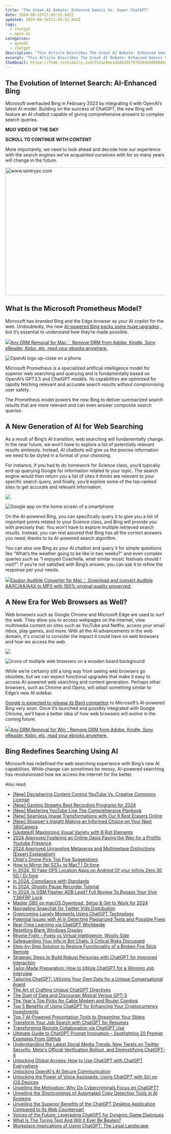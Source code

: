 ```yaml
---
title: "The Great AI Debate: Enhanced Gemini Vs. Super ChatGPT"
date: 2024-08-15T21:05:52.842Z
updated: 2024-08-16T21:05:52.842Z
tags:
  - chatgpt
  - open-ai
categories:
  - openAI
  - chatgpt
description: "This Article Describes The Great AI Debate: Enhanced Gemini Vs. Super ChatGPT"
excerpt: "This Article Describes The Great AI Debate: Enhanced Gemini Vs. Super ChatGPT"
thumbnail: https://thmb.techidaily.com/552a28ee1a685205797034d4580809b4cdf3bec4198720a32f4a55b94210b938.jpg
---
```


## The Evolution of Internet Search: AI-Enhanced Bing

 Microsoft overhauled Bing in February 2023 by integrating it with OpenAI’s latest AI model. Building on the success of ChatGPT, the new Bing will feature an AI chatbot capable of giving comprehensive answers to complex search queries.

 **MUO VIDEO OF THE DAY**

 **SCROLL TO CONTINUE WITH CONTENT**

 More importantly, we need to look ahead and decode how our experience with the search engines we’ve acquainted ourselves with for so many years will change in the future.

<!-- affiliate ads begin -->
<a href="https://sentrypc.7eer.net/c/5597632/398453/3022" target="_top" id="398453"><img src="//a.impactradius-go.com/display-ad/3022-398453" border="0" alt="www.sentrypc.com" width="580" height="400"/></a><img height="0" width="0" src="https://sentrypc.7eer.net/i/5597632/398453/3022" style="position:absolute;visibility:hidden;" border="0" />
<!-- affiliate ads end -->
## What Is the Microsoft Prometheus Model?

 Microsoft has branded Bing and the Edge browser as your AI copilot for the web. Undoubtedly, the new [AI-powered Bing packs some huge upgrades](http://www.makeuseof.com/microsoft-bing-gets-chatgpt-ai/) , but it’s essential to understand how they’re made possible.

<!-- affiliate ads begin -->
<a href="https://secure.2checkout.com/order/checkout.php?PRODS=4600114&QTY=1&AFFILIATE=108875&CART=1"><img src="https://www.epubor.com/images/drm-removal-feature2.png" border="0">Any DRM Removal for Mac： Remove DRM from Adobe, Kindle, Sony eReader, Kobo, etc, read your ebooks anywhere.</a>
<!-- affiliate ads end -->
![OpenAI logo up-close on a phone](https://static1.makeuseofimages.com/wordpress/wp-content/uploads/2023/02/best-ai-web-apps.jpg)

 Microsoft Prometheus is a specialized artificial intelligence model for superior web searching and querying and is fundamentally based on OpenAI’s GPT3.5 and ChatGPT models. Its capabilities are optimized for rapidly fetching relevant and accurate search results without compromising user safety.

 The Prometheus model powers the new Bing to deliver summarized search results that are more relevant and can even answer composite search queries.

## A New Generation of AI for Web Searching

 As a result of Bing’s AI transition, web searching will fundamentally change. In the near future, we won’t have to explore a list of potentially relevant results aimlessly. Instead, AI chatbots will give us the precise information we need to be styled in a format of your choosing.

 For instance, if you had to do homework for Science class, you’d typically end up querying Google for information related to your topic. The search engine would then return you a list of sites it thinks are relevant to your specific search query, and finally, you’d explore some of the top-ranked sites to get accurate and relevant information.

<!-- affiliate ads begin -->
<a href="https://store.massmailsoftware.com/order/checkout.php?PRODS=1300375&QTY=1&AFFILIATE=108875&CART=1"><img src="https://secure.avangate.com/images/merchant/dc87c13749315c7217cdc4ac692e704c/banera_for_partners-15_%281%29.jpg" border="0"></a>
<!-- affiliate ads end -->
![Google app on the home screen of a smartphone](https://static1.makeuseofimages.com/wordpress/wp-content/uploads/2023/02/best-google-fi-phones.jpg)

 On the AI-powered Bing, you can specifically query it to give you a list of important points related to your Science class, and Bing will provide you with precisely that. You won’t have to explore multiple retrieved search results. Instead, you can rest assured that Bing has all the correct answers you need, thanks to its AI-powered search algorithm.

 You can also use Bing as your AI chatbot and query it for simple questions like “What’s the weather going to be like in two weeks?” and even complex queries such as “I enjoyed Coachella, what similar music festivals should I visit?”. If you’re not satisfied with Bing’s answer, you can ask it to refine the response per your needs.

<!-- affiliate ads begin -->
<a href="https://secure.2checkout.com/order/checkout.php?PRODS=4713565&QTY=1&AFFILIATE=108875&CART=1"><img src="https://www.epubor.com/images/uppic/audible-converter-interface.png" border="0">Epubor Audible Converter for Mac： Download and convert Audible AAXC/AA/AAX to MP3 with 100% original quality preserved.</a>
<!-- affiliate ads end -->
## A New Era for Web Browsers as Well?

 Web browsers such as Google Chrome and Microsoft Edge are used to surf the web. They allow you to access webpages on the internet, view multimedia content on sites such as YouTube and Netflix, access your email inbox, play games, and more. With all the AI advancements in the web domain, it's crucial to consider the impact it could have on web browsers and how we access the web.

<!-- affiliate ads begin -->
<a href="https://shop.incomedia.eu/order/checkout.php?PRODS=14095146&QTY=1&AFFILIATE=108875&CART=1"><img src="https://secure.2checkout.com/images/merchant/8b6cc3ee5ec407721ce3bf5ff4c0f56b/PRO_BUY_728x90-EN.jpg" border="0"></a>
<!-- affiliate ads end -->
![Icons of multiple web browsers on a wooden board background](https://thmb.techidaily.com/fa206782af9b714e31a62f7ae5d0a20ed9b7932652ed0826ec0104cd05df9774.jpg)

 While we’re certainly still a long way from seeing web browsers go obsolete, but we can expect functional upgrades that make it easy to access AI-powered web searching and content generation. Perhaps other browsers, such as Chrome and Opera, will adopt something similar to Edge’s new AI sidebar.

[Google is expected to release its Bard competitor](https://www.makeuseof.com/google-launching-bard-ai-compete-with-chatgpt/) to Microsoft’s AI-powered Bing very soon. Once it’s launched and possibly integrated with Google Chrome, we’ll have a better idea of how web browsers will evolve in the coming future.

<!-- affiliate ads begin -->
<a href="https://secure.2checkout.com/order/checkout.php?PRODS=4600113&QTY=1&AFFILIATE=108875&CART=1"><img src="https://www.epubor.com/images/drm-removal-feature2.png" border="0">Any DRM Removal for Win：Remove DRM from Adobe, Kindle, Sony eReader, Kobo, etc, read your ebooks anywhere.</a>
<!-- affiliate ads end -->
## Bing Redefines Searching Using AI

 Microsoft has redefined the web searching experience with Bing’s new AI capabilities. While change can sometimes be messy, AI-powered searching has revolutionized how we access the internet for the better.

<ins class="adsbygoogle"
     style="display:block"
     data-ad-format="autorelaxed"
     data-ad-client="ca-pub-7571918770474297"
     data-ad-slot="1223367746"></ins>



<ins class="adsbygoogle"
     style="display:block"
     data-ad-client="ca-pub-7571918770474297"
     data-ad-slot="8358498916"
     data-ad-format="auto"
     data-full-width-responsive="true"></ins>

<span class="atpl-alsoreadstyle">Also read:</span>
<div><ul>
<li><a href="https://youtube-video-recordings.techidaily.com/new-deciphering-content-control-youtube-vs-creative-commons-license/"><u>[New] Deciphering Content Control  YouTube Vs. Creative Commons License</u></a></li>
<li><a href="https://eaxpv-info.techidaily.com/new-gaming-streams-best-recording-programs-for-2024/"><u>[New] Gaming Streams  Best Recording Programs for 2024</u></a></li>
<li><a href="https://facebook-record-videos.techidaily.com/new-mastering-youtube-live-the-comprehensive-playbook/"><u>[New] Mastering YouTube Live  The Comprehensive Playbook</u></a></li>
<li><a href="https://extra-approaches.techidaily.com/new-seamless-image-transformations-with-our-6-best-erasers-online/"><u>[New] Seamless Image Transformations with Our 6 Best Erasers Online</u></a></li>
<li><a href="https://extra-guidance.techidaily.com/new-shoppers-insight-making-an-informed-choice-on-your-next-360camera/"><u>[New] Shopper's Insight  Making an Informed Choice on Your Next 360Camera</u></a></li>
<li><a href="https://extra-support.techidaily.com/updated-maximizing-visual-variety-with-b-roll-elements/"><u>[Updated] Maximizing Visual Variety with B Roll Elements</u></a></li>
<li><a href="https://some-techniques.techidaily.com/2024-approved-fostering-an-online-oasis-paving-the-way-for-a-prolific-youtube-presence/"><u>2024 Approved  Fostering an Online Oasis  Paving the Way for a Prolific Youtube Presence</u></a></li>
<li><a href="https://fox-info.techidaily.com/2024-approved-unraveling-metaverse-and-multimetase-distinctions-expert-explanation/"><u>2024 Approved  Unraveling Metaverse and Multimetase Distinctions (Expert Explanation)</u></a></li>
<li><a href="https://fox-boxes.techidaily.com/childs-drone-pick-top-five-suggestions/"><u>Child's Drone Pick  Top Five Suggestions</u></a></li>
<li><a href="https://screen-mirror.techidaily.com/how-to-mirror-itel-s23plus-to-mac-drfone-by-drfone-android/"><u>How to Mirror Itel S23+ to Mac? | Dr.fone</u></a></li>
<li><a href="https://android-location.techidaily.com/in-2024-10-fake-gps-location-apps-on-android-of-your-infinix-zero-30-5g-drfone-by-drfone-virtual/"><u>In 2024, 10 Fake GPS Location Apps on Android Of your Infinix Zero 30 5G | Dr.fone</u></a></li>
<li><a href="https://vimeo-videos.techidaily.com/in-2024-compliance-with-standards/"><u>In 2024, Compliance with Standards</u></a></li>
<li><a href="https://some-techniques.techidaily.com/in-2024-ghostly-pause-recorder-tutorial/"><u>In 2024, Ghostly Pause Recorder Tutorial</u></a></li>
<li><a href="https://bypass-frp.techidaily.com/in-2024-is-gsm-flasher-adb-legit-full-review-to-bypass-your-vivo-y36ifrp-lock-by-drfone-android/"><u>In 2024, Is GSM Flasher ADB Legit? Full Review To Bypass Your Vivo Y36iFRP Lock</u></a></li>
<li><a href="https://screen-video-capture.techidaily.com/master-obs-on-macos-download-setup-and-get-to-work-for-2024/"><u>Master OBS on macOS  Download, Setup & Get to Work for 2024</u></a></li>
<li><a href="https://twitter-videos.techidaily.com/navigating-snapchat-for-twitter-vids-distribution/"><u>Navigating Snapchat for Twitter Vids Distribution</u></a></li>
<li><a href="https://tech-hub.techidaily.com/overcoming-lonely-moments-using-chatgpt-technology/"><u>Overcoming Lonely Moments Using ChatGPT Technology</u></a></li>
<li><a href="https://tech-hub.techidaily.com/potential-issues-with-ai-in-detecting-plagiarized-texts-and-possible-fixes/"><u>Potential Issues with AI in Detecting Plagiarized Texts and Possible Fixes</u></a></li>
<li><a href="https://tech-hub.techidaily.com/real-time-learning-via-chatgpt-worldwide/"><u>Real-Time Learning via ChatGPT Worldwide</u></a></li>
<li><a href="https://graphic-issues.techidaily.com/resetting-blank-windows-display/"><u>Resetting Blank Windows Display</u></a></li>
<li><a href="https://tech-hub.techidaily.com/rhyme-fight-poets-vs-virtual-intelligence-woolly-side/"><u>Rhyme Fight - Poets vs Virtual Intelligence, Woolly Side</u></a></li>
<li><a href="https://tech-hub.techidaily.com/safeguarding-your-info-in-bot-chats-3-critical-risks-discussed/"><u>Safeguarding Your Info in Bot Chats: 3 Critical Risks Discussed</u></a></li>
<li><a href="https://tech-renaissance.techidaily.com/step-by-step-solution-to-restore-functionality-of-a-broken-fire-stick-remote/"><u>Step-by-Step Solution to Restore Functionality of a Broken Fire Stick Remote</u></a></li>
<li><a href="https://tech-hub.techidaily.com/strategic-steps-to-build-robust-personas-with-chatgpt-for-improved-interaction/"><u>Strategic Steps to Build Robust Personas with ChatGPT for Improved Interaction</u></a></li>
<li><a href="https://tech-hub.techidaily.com/tailor-made-preparation-how-to-utilize-chatgpt-for-a-winning-job-interview/"><u>Tailor-Made Preparation: How to Utilize ChatGPT for a Winning Job Interview</u></a></li>
<li><a href="https://tech-hub.techidaily.com/tailoring-chatgpt-utilizing-your-own-data-for-a-unique-conversational-agent/"><u>Tailoring ChatGPT: Utilizing Your Own Data for a Unique Conversational Agent</u></a></li>
<li><a href="https://tech-hub.techidaily.com/the-art-of-crafting-unique-chatgpt-directives/"><u>The Art of Crafting Unique ChatGPT Directives</u></a></li>
<li><a href="https://tech-hub.techidaily.com/the-duel-of-data-and-discourse-mistral-versus-gpt-3/"><u>The Duel of Data and Discourse: Mistral Versus GPT-3</u></a></li>
<li><a href="https://technical-tips.techidaily.com/the-years-top-picks-for-cable-modem-and-router-combos/"><u>The Year's Top Picks for Cable Modem and Router Combos</u></a></li>
<li><a href="https://tech-hub.techidaily.com/top-5-benefits-of-using-chatgpt-for-enhancing-your-cryptocurrency-investments/"><u>Top 5 Benefits of Using ChatGPT for Enhancing Your Cryptocurrency Investments</u></a></li>
<li><a href="https://tech-hub.techidaily.com/top-7-ai-powered-presentation-tools-to-streamline-your-slides/"><u>Top 7 AI-Powered Presentation Tools to Streamline Your Slides</u></a></li>
<li><a href="https://tech-hub.techidaily.com/transform-your-job-search-with-chatgpt-for-resumes/"><u>Transform Your Job Search with ChatGPT for Resumes</u></a></li>
<li><a href="https://tech-hub.techidaily.com/transforming-remote-collaboration-via-chatgpt-use/"><u>Transforming Remote Collaboration via ChatGPT Use</u></a></li>
<li><a href="https://tech-hub.techidaily.com/ultimate-guide-to-chatgpt-prompt-innovation-spotlighting-20-premier-examples-from-github/"><u>Ultimate Guide to ChatGPT Prompt Innovation – Spotlighting 20 Premier Examples From GitHub</u></a></li>
<li><a href="https://tech-hub.techidaily.com/understanding-the-latest-social-media-trends-new-twists-on-twitter-security-metas-official-verification-rollout-and-demystifying-chatgpt-4/"><u>Understanding the Latest Social Media Trends: New Twists on Twitter Security, Meta's Official Verification Rollout, and Demystifying ChatGPT-4</u></a></li>
<li><a href="https://tech-hub.techidaily.com/unlocking-global-access-how-to-use-chatgpt-with-chatgpt-everywhere/"><u>Unlocking Global Access: How to Use ChatGPT with ChatGPT Everywhere</u></a></li>
<li><a href="https://tech-hub.techidaily.com/unlocking-openais-ai-secure-communication/"><u>Unlocking OpenAI's AI Secure Communication</u></a></li>
<li><a href="https://tech-hub.techidaily.com/unlocking-the-power-of-voice-assistants-using-chatgpt-with-siri-on-ios-devices/"><u>Unlocking the Power of Voice Assistants: Using ChatGPT with Siri on iOS Devices</u></a></li>
<li><a href="https://tech-hub.techidaily.com/unveiling-the-motivation-why-do-cybercriminals-focus-on-chatgpt/"><u>Unveiling the Motivation: Why Do Cybercriminals Focus on ChatGPT?</u></a></li>
<li><a href="https://tech-hub.techidaily.com/unveiling-the-shortcomings-of-automated-copy-detection-tools-in-ai-systems/"><u>Unveiling the Shortcomings of Automated Copy Detection Tools in AI Systems</u></a></li>
<li><a href="https://tech-hub.techidaily.com/unveiling-the-superior-benefits-of-the-chatgpt-desktop-application-compared-to-its-web-counterpart/"><u>Unveiling the Superior Benefits of the ChatGPT Desktop Application Compared to Its Web Counterpart</u></a></li>
<li><a href="https://tech-hub.techidaily.com/voices-of-the-future-leveraging-chatgpt-for-dynamic-game-dialogues/"><u>Voices of the Future: Leveraging ChatGPT for Dynamic Game Dialogues</u></a></li>
<li><a href="https://tech-hub.techidaily.com/what-is-the-turing-test-and-will-it-ever-be-beaten/"><u>What Is The Turing Test And Will It Ever Be Beaten?</u></a></li>
<li><a href="https://tech-hub.techidaily.com/workplace-implications-of-using-chatgpt-the-legal-landscape/"><u>Workplace Implications of Using ChatGPT: The Legal Landscape</u></a></li>
</ul></div>

